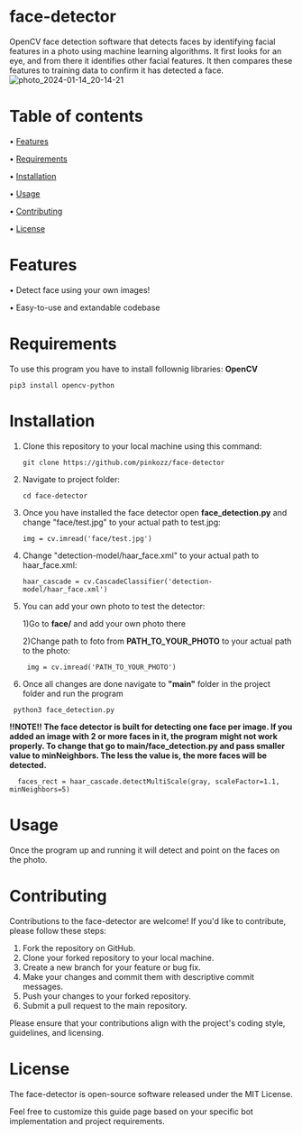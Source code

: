 # face-detector
OpenCV face detection software that detects faces by identifying facial features in a photo using machine learning algorithms. It first looks for an eye, and from there it identifies other facial features. It then compares these features to training data to confirm it has detected a face.
![photo_2024-01-14_20-14-21](https://github.com/pinkozz/face-detector/assets/136079534/9fdb4165-83da-40ca-a138-8434c01608a7)


# Table of contents
• [Features](https://github.com/pinkozz/face-detector#features)

• [Requirements](https://github.com/pinkozz/face-detector#requirements)

• [Installation](https://github.com/pinkozz/face-detector#installation)

• [Usage](https://github.com/pinkozz/face-detector#usage)

• [Contributing](https://github.com/pinkozz/face-detector#contributing)

• [License](https://github.com/pinkozz/face-detector#license)
# Features
• Detect face using your own images!

• Easy-to-use and extandable codebase

# Requirements
To use this program you have to install follownig libraries: <b>OpenCV</b>
```shell
pip3 install opencv-python
```

# Installation
1. Clone this repository to your local machine using this command:
   
   ```shell
   git clone https://github.com/pinkozz/face-detector
   ```
2. Navigate to project folder:
   
   ```shell
   cd face-detector
   ```
3. Once you have installed the face detector open <b>face_detection.py</b> and change "face/test.jpg" to your actual path to test.jpg:
   
   ```shell
   img = cv.imread('face/test.jpg')
   ```

4. Change "detection-model/haar_face.xml" to your actual path to haar_face.xml:

   ```shell
   haar_cascade = cv.CascadeClassifier('detection-model/haar_face.xml')
   ```

5. You can add your own photo to test the detector:

   1)Go to <b>face/</b> and add your own photo there
   
   2)Change path to foto from <b>PATH_TO_YOUR_PHOTO</b> to your actual path to the photo:

      ```shell
       img = cv.imread('PATH_TO_YOUR_PHOTO')
      ```
6. Once all changes are done navigate to <b>"main"</b> folder in the project folder and run the program

  ```shell
   python3 face_detection.py
  ```

<b>!!NOTE!! The face detector is built for detecting one face per image. If you added an image with 2 or more faces in it, the program might not work properly. To change that go to main/face_detection.py and pass smaller value to minNeighbors. The less the value is, the more faces will be detected.</b>

```shell
  faces_rect = haar_cascade.detectMultiScale(gray, scaleFactor=1.1, minNeighbors=5)
```

# Usage
Once the program up and running it will detect and point on the faces on the photo.

# Contributing
Contributions to the face-detector are welcome! If you'd like to contribute, please follow these steps:

1. Fork the repository on GitHub.
2. Clone your forked repository to your local machine.
3. Create a new branch for your feature or bug fix.
4. Make your changes and commit them with descriptive commit messages.
5. Push your changes to your forked repository.
6. Submit a pull request to the main repository.

Please ensure that your contributions align with the project's coding style, guidelines, and licensing.

# License
The face-detector is open-source software released under the MIT License.

Feel free to customize this guide page based on your specific bot implementation and project requirements.
